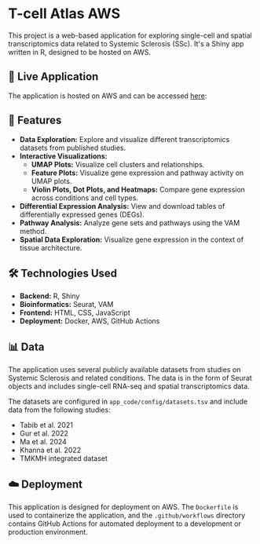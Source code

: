 # T-cell Atlas AWS

This project is a web-based application for exploring single-cell and spatial transcriptomics data related to Systemic Sclerosis (SSc). It's a Shiny app written in R, designed to be hosted on AWS.

## 🚀 Live Application

The application is hosted on AWS and can be accessed [here](http://3.16.156.124/atlas/ ):


## 🚀 Features

*   **Data Exploration:** Explore and visualize different transcriptomics datasets from published studies.
*   **Interactive Visualizations:**
    *   **UMAP Plots:** Visualize cell clusters and relationships.
    *   **Feature Plots:** Visualize gene expression and pathway activity on UMAP plots.
    *   **Violin Plots, Dot Plots, and Heatmaps:** Compare gene expression across conditions and cell types.
*   **Differential Expression Analysis:** View and download tables of differentially expressed genes (DEGs).
*   **Pathway Analysis:** Analyze gene sets and pathways using the VAM method.
*   **Spatial Data Exploration:** Visualize gene expression in the context of tissue architecture.

## 🛠️ Technologies Used

*   **Backend:** R, Shiny
*   **Bioinformatics:** Seurat, VAM
*   **Frontend:** HTML, CSS, JavaScript
*   **Deployment:** Docker, AWS, GitHub Actions

## 📊 Data

The application uses several publicly available datasets from studies on Systemic Sclerosis and related conditions. The data is in the form of Seurat objects and includes single-cell RNA-seq and spatial transcriptomics data.

The datasets are configured in `app_code/config/datasets.tsv` and include data from the following studies:

*   Tabib et al. 2021
*   Gur et al. 2022
*   Ma et al. 2024
*   Khanna et al. 2022
*   TMKMH integrated dataset

## ☁️ Deployment

This application is designed for deployment on AWS. The `Dockerfile` is used to containerize the application, and the `.github/workflows` directory contains GitHub Actions for automated deployment to a development or production environment.